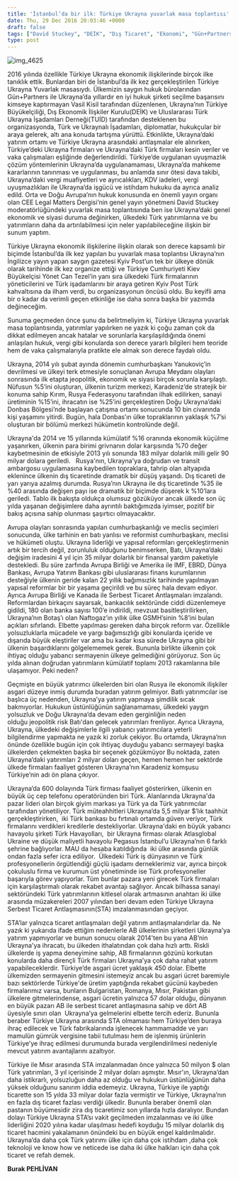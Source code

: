 ```yaml
---
title: 'İstanbul’da bir ilk: Türkiye Ukrayna yuvarlak masa toplantısı'
date: Thu, 29 Dec 2016 20:03:46 +0000
draft: false
tags: ["David Stuckey", "DEİK", "Dış Ticaret", "Ekonomi", "Gün+Partners", "TUİD", "TUİD (Türk Ukrayna İşadamları Derneği)", "Türkiye Ukrayna Serbest Ticaret Antlaşması", "Ukrayna", "Ukrayna Dış İlişkileri", "Uluslarası İlişkiler", "Vasil Kisil"]
type: post
---
```


![img_4625](http://burakpehlivan.org/wp-content/uploads/2016/12/IMG_4625.jpg)




2016 yılında özellikle Türkiye Ukrayna ekonomik ilişkilerinde birçok ilke tanıklık ettik. Bunlardan biri de İstanbul’da ilk kez gerçekleştirilen Türkiye Ukrayna Yuvarlak masasıydı. Ülkemizin saygın hukuk bürolarından Gün+Partners ile Ukrayna’da yıllardır en iyi hukuk şirketi seçilme başarısını kimseye kaptırmayan Vasil Kisil tarafından düzenlenen, Ukrayna’nın Türkiye Büyükelçiliği, Dış Ekonomik İlişkiler Kurulu(DEİK) ve Uluslararası Türk Ukrayna İşadamları Derneği(TUİD) tarafından desteklenen bu organizasyonda, Türk ve Ukraynalı İşadamları, diplomatlar, hukukçular bir araya gelerek, altı ana konuda tartışma yürüttü. Etkinlikte, Ukrayna’daki yatırım ortamı ve Türkiye Ukrayna arasındaki antlaşmalar ele alınırken, Türkiye’deki Ukrayna firmaları ve Ukrayna’daki Türk firmaları kesin veriler ve vaka çalışmaları eşliğinde değerlendirildi. Türkiye’de uygulanan uyuşmazlık çözüm yöntemlerinin Ukrayna’da uygulanamaması, Ukrayna’da mahkeme kararlarının tanınması ve uygulanması, bu anlamda sınır ötesi dava takibi, Ukrayna’daki vergi muafiyetleri ve ayrıcalıkları, KDV iadeleri, vergi uyuşmazlıkları ile Ukrayna’da işgücü ve istihdam hukuku da ayrıca analiz edild. Orta ve Doğu Avrupa’nın hukuk konusunda en önemli yayın organı olan CEE Legal Matters Dergisi’nin genel yayın yönetmeni David Stuckey moderatörlüğündeki yuvarlak masa toplantısında ben ise Ukrayna’daki genel ekonomik ve siyasi duruma değinirken, ülkedeki Türk yatırımlarına ve bu yatırımların daha da artırılabilmesi için neler yapılabileceğine ilişkin bir sunum yaptım.




Türkiye Ukrayna ekonomik ilişkilerine ilişkin olarak son derece kapsamlı bir biçimde İstanbul’da ilk kez yapılan bu yuvarlak masa toplantısı Ukrayna’nın İngilizce yayın yapan saygın gazetesi Kyiv Post’un tek bir ülkeye dönük olarak tarihinde ilk kez organize ettiği ve Türkiye Cumhuriyeti Kiev Büyükelçisi Yönet Can Tezel’in yanı sıra ülkedeki Türk firmalarının yöneticilerini ve Türk işadamlarını bir araya getiren Kyiv Post Türk kahvaltısına da ilham verdi, bu organizasyonun öncüsü oldu. Bu keyifli ama bir o kadar da verimli geçen etkinliğe ise daha sonra başka bir yazımda değineceğim.




Sunuma geçmeden önce şunu da belirtmeliyim ki, Türkiye Ukrayna yuvarlak masa toplantısında, yatırımlar yapılırken ne yazık ki çoğu zaman çok da dikkat edilmeyen ancak hatalar ve sorunlarla karşılaşıldığında önemi anlaşılan hukuk, vergi gibi konularda son derece yararlı bilgileri hem teoride hem de vaka çalışmalarıyla pratikte ele almak son derece faydalı oldu. 




Ukrayna, 2014 yılı şubat ayında dönemin cumhurbaşkanı Yanukoviç’in devrilmesi ve ülkeyi terk etmesiyle sonuçlanan Avrupa Meydanı olayları sonrasında ilk etapta jeopolitik, ekonomik ve siyasi birçok sorunla karşılaştı. Nüfusun %5’ini oluşturan, ülkenin turizm merkezi, Karadeniz’de stratejik bir konuma sahip Kırım, Rusya Federasyonu tarafından ilhak edilirken, sanayi üretiminin %15’ini, ihracatın ise %25’ini gerçekleştiren Doğu Ukrayna’daki Donbas Bölgesi’nde başlayan çatışma ortamı sonucunda 10 bin civarında kişi yaşamını yitirdi. Bugün, hala Donbas’ın ülke topraklarının yaklaşık %7’si oluşturan bir bölümü merkezi hükümetin kontrolünde değil. 




Ukrayna'da 2014 ve 15 yıllarında kümülatif %16 oranında ekonomik küçülme yaşanırken, ülkenin para birimi grivnanın dolar karşısında %70 değer kaybetmesinin de etkisiyle 2013 yılı sonunda 183 milyar dolarlık milli gelir 90 milyar dolara geriledi.   Rusya'nın, Ukrayna'ya doğrudan ve transit ambargosu uygulamasına kaybedilen topraklara, tahrip olan altyapıda eklenince ülkenin dış ticaretinde dramatik bir düşüş yaşandı. Dış ticareti de yarı yarıya azalmış durumda. Rusya’nın Ukrayna ile dış ticaretinde %35 ile %40 arasında değişen payı ise dramatik bir biçimde düşerek k %10’lara geriledi. Tablo ilk bakışta oldukça olumsuz gözüküyor ancak ülkede son üç yılda yaşanan değişimlere daha ayrıntılı baktığımızda iyimser, pozitif bir bakış açısına sahip olunması şaşırtıcı olmayacaktır.




Avrupa olayları sonrasında yapılan cumhurbaşkanlığı ve meclis seçimleri sonucunda, ülke tarhinin en batı yanlısı ve reformist cumhurbaşkanı, meclisi ve hükümeti oluştu. Ukrayna liderliği ve yapısal reformları gerçekleştirmenin artık bir tercih değil, zorunluluk olduğunu benimserken, Batı, Ukrayna’daki değişim iradesini 4 yıl için 35 milyar dolarlık bir finansal yardım paketiyle destekledi. Bu süre zarfında Avrupa Birliği ve Amerika ile IMF, EBRD, Dünya Bankası, Avrupa Yatırım Bankası gibi uluslararası finans kurumlarının desteğiyle ülkenin geride kalan 22 yıllık bağımsızlık tarihinde yapılmayan yapısal reformlar bir bir yaşama geçirildi ve bu süreç hala devam ediyor. Ayrıca Avrupa Birliği ve Kanada ile Serbest Ticaret Antlaşmaları imzalandı. Reformlardan birkaçını sayarsak, bankacılık sektöründe ciddi düzenlemeye gidildi, 180 olan banka sayısı 100’e indirildi, mevzuat basitleştirilirken, Ukrayna’nın Botaş’ı olan Naftogaz’ın yıllık ülke GSMH’sinin %8’ini bulan açıkları sıfırlandı. Elbette yapılması gereken daha birçok reform var. Özellikle yolsuzluklarla mücadele ve yargı bağımsızlığı gibi konularda içeride ve dışarıda büyük eleştiriler var ama bu kadar kısa sürede Ukrayna gibi bir ülkenin başardıklarını gölgelememek gerek. Bununla birlikte ülkenin çok ihtiyaç olduğu yabancı sermayenin ülkeye gelmediğini görüyoruz. Son üç yılda alınan doğrudan yatırımların kümülatif toplamı 2013 rakamlarına bile ulaşamıyor. Peki neden?




Geçmişte en büyük yatırımcı ülkelerden biri olan Rusya ile ekonomik ilişkiler asgari düzeye inmiş durumda buradan yatırım gelmiyor. Batlı yatırımcılar ise başlıca üç nedenden, Ukrayna’ya yatırım yapmaya şimdilik sıcak bakmıyorlar. Hukukun üstünlüğünün sağlanamaması, ülkedeki yaygın yolsuzluk ve Doğu Ukrayna’da devam eden gerginliğin neden olduğu jeopolitik risk Batı'dan gelecek yatırımları frenliyor. Ayrıca Ukrayna, Ukrayna, ülkedeki değişimlerle ilgili yabancı yatırımcılara yeterli bilgilendirme yapmakta ne yazık ki zorluk çekiyor. Bu ortamda, Ukrayna’nın önünde özellikle bugün için çok ihtiyaç duyduğu yabancı sermayeyi başka ülkelerden çekmekten başka bir seçenek gözükmüyor Bu noktada, zaten Ukrayna’daki yatırımları 2 milyar doları geçen, hemen hemen her sektörde ülkede firmaları faaliyet gösteren Ukrayna’nın Karadeniz komşusu Türkiye’nin adı ön plana çıkıyor.




Ukrayna’da 600 dolayında Türk firması faaliyet gösterirken, ülkenin en büyük üç cep telefonu operatöründen biri Türk. Alanlarında Ukrayna'da pazar lideri olan birçok giyim markası ya Türk ya da Türk yatırımcılar tarafından yönetiliyor. Türk müteahhitleri Ukrayna’da 5,5 milyar $’lık taahhüt gerçekleştirirken,  iki Türk bankası bu fırtınalı ortamda güven veriyor, Türk firmalarını verdikleri kredilerle destekliyorlar. Ukrayna'daki en büyük yabancı havayolu şirketi Türk Havayolları,  bir Ukrayna firması olarak Atlasglobal Ukraine ve düşük maliyetli havayolu Pegasus İstanbul’u Ukrayna’nın 6 farklı şehrine bağlıyorlar. MAU da hesaba katıldığında  iki ülke arasında günlük ondan fazla sefer icra ediliyor.  Ülkedeki Türk iş dünyasının ve Türk profesyonellerin örgütlendiği güçlü işadamı derneklerimiz var, ayrıca birçok çokuluslu firma ve kurumun üst yönetiminde ise Türk profesyoneller başarıyla görev yapıyorlar. Tüm bunlar pazara yeni girecek Türk firmaları için karşılaştırmalı olarak rekabet avantajı sağlıyor. Ancak bilhassa sanayi sektöründeki Türk yatırımlarının kitlesel olarak artmasının anahtarı iki ülke arasında müzakereleri 2007 yılından beri devam eden Türkiye Ukrayna Serbest Ticaret Antlaşmasının(STA) imzalanmasından geçiyor.




STA’lar yalnızca ticaret antlaşmaları değil yatırım antlaşmalarıdırlar da. Ne yazık ki yukarıda ifade ettiğim nedenlerle AB ülkelerinin şirketleri Ukrayna’ya yatırım yapmıyorlar ve bunun sonucu olarak 2014'ten bu yana AB’nin Ukrayna'ya ihracatı, bu ülkeden ithalatından çok daha hızlı arttı. Riskli ülkelerde iş yapma deneyimine sahip, AB firmalarının gözünü korkutan konularda daha dirençli Türk firmaları Ukrayna’ya çok daha rahat yatırım yapabileceklerdir. Türkiye’de asgari ücret yaklaşık 450 dolar. Elbette ülkemizden sermayenin gitmesini istemeyiz ancak bu asgari ücret baremiyle bazı sektörlerde Türkiye'de üretim yaptığında rekabet gücünü kaybeden firmalarımız varsa, bunların Bulgaristan, Romanya, Mısır, Pakistan gibi ülkelere gitmelerindense, asgari ücretin yalnızca 57 dolar olduğu, dünyanın en büyük pazarı AB ile serbest ticaret antlaşmasına sahip ve dört AB üyesiyle sınırı olan  Ukrayna’ya gelmelerini elbette tercih ederiz. Bununla beraber Türkiye Ukrayna arasında STA olmaması hem Türkiye’den buraya ihraç edilecek ve Türk fabrikalarında işlenecek hammamadde ve yarı mamulün gümrük vergisine tabii tutulması hem de işlenmiş ürünlerin Türkiye’ye ihraç edilmesi durumunda burada vergilendirilmesi nedeniyle mevcut yatırım avantajlarını azaltıyor.  




Türkiye ile Mısır arasında STA imzalanmadan önce yalnızca 50 milyon $ olan Türk yatırımları, 3 yıl içerisinde 2 milyar doları aşmıştır. Mısır'ın, Ukrayna’dan daha istikrarlı, yolsuzluğun daha az olduğu ve hukukun üstünlüğünün daha yüksek olduğunu sanırım iddia edemeyiz. Ukrayna, Türkiye ile yaptığı ticarette son 15 yılda 33 milyar dolar fazla vermiştir ve Türkiye, Ukrayna’nın en fazla dış ticaret fazlası verdiği ülkedir. Bununla beraber önemli olan pastanın büyümesidir zira dış ticaretimiz son yıllarda hızla daralıyor. Bundan dolayı Türkiye Ukrayna STA’sı vakit geçilmeden imzalanması ve iki ülke liderliğini 2020 yılına kadar ulaşılması hedefi koyduğu 15 milyar dolarlık dış ticaret hacmini yakalamanın önündeki bu en büyük engel kaldırılmalıdır. Ukrayna’da daha çok Türk yatırımı ülke için daha çok istihdam ,daha çok teknoloji ve know how ve neticede ise daha iki ülke halkları için daha çok ticaret ve refah demek.




**Burak PEHLİVAN**